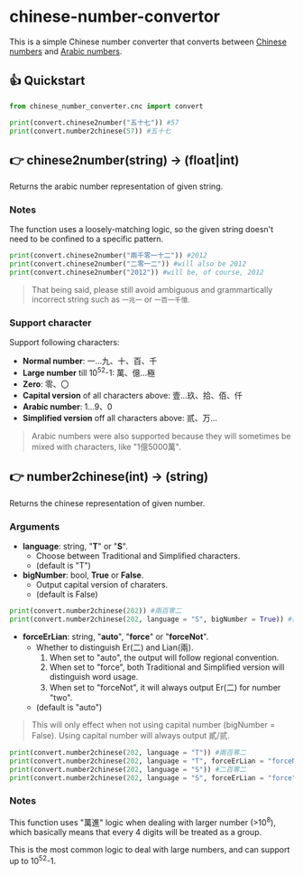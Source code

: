 # chinese-number-convertor

This is a simple Chinese number converter that converts between
[Chinese numbers](https://en.wikipedia.org/wiki/Chinese_numerals) and
[Arabic numbers](https://en.wikipedia.org/wiki/Arabic_numerals).

## 👍 Quickstart

```python
from chinese_number_converter.cnc import convert

print(convert.chinese2number("五十七")) #57
print(convert.number2chinese(57)) #五十七
```

## 👉 chinese2number(string) -> (float|int)

Returns the arabic number representation of given string.

### Notes

The function uses a loosely-matching logic, so the given string doesn't need to
be confined to a specific pattern.

```python
print(convert.chinese2number("兩千零一十二")) #2012
print(convert.chinese2number("二零一二")) #will also be 2012
print(convert.chinese2number("2012")) #will be, of course, 2012
```

> That being said, please still avoid ambiguous and grammartically incorrect
> string such as ```一兆一``` or ```一百一千億```.

### Support character

Support following characters:

- **Normal number**: 一...九、十、百、千
- **Large number** till 10<sup>52</sup>-1: 萬、億...極
- **Zero**: 零、〇
- **Capital version** of all characters above: 壹...玖、拾、佰、仟
- **Arabic number**: 1...9、0
- **Simplified version** off all characters above: 贰、万...

> Arabic numbers were also supported because they will sometimes be mixed with
> characters, like "1億5000萬".

## 👉 number2chinese(int) -> (string)

Returns the chinese representation of given number.

### Arguments

- **language**: string, "**T**" or "**S**".
  - Choose between Traditional and Simplified characters.
  - (default is "T")
- **bigNumber**: bool, **True** or **False**.
  - Output capital version of charaters.
  - (default is False)

```python
print(convert.number2chinese(202)) #兩百零二
print(convert.number2chinese(202, language = "S", bigNumber = True)) #贰佰零贰
```

- **forceErLian**: string, "**auto**", "**force**" or "**forceNot**".
  - Whether to distinguish Er(二) and Lian(兩).
    1. When set to "auto", the output will follow regional convention.
    2. When set to "force", both Traditional and Simplified version will
       distinguish word usage.
    3. When set to "forceNot", it will always output Er(二) for number "two".
  - (default is "auto")

> This will only effect when not using capital number (bigNumber = False).
> Using capital number will always output 貳/贰.

```python
print(convert.number2chinese(202, language = "T")) #兩百零二
print(convert.number2chinese(202, language = "T", forceErLian = "forceNot")) #二百零二
print(convert.number2chinese(202, language = "S")) #二百零二
print(convert.number2chinese(202, language = "S", forceErLian = "force")) #两百零二
```

### Notes

This function uses "萬進" logic when dealing with larger number
(>10<sup>8</sup>), which basically means that every 4 digits will be treated as a
group.

This is the most common logic to deal with large numbers, and can support up to
10<sup>52</sup>-1.
